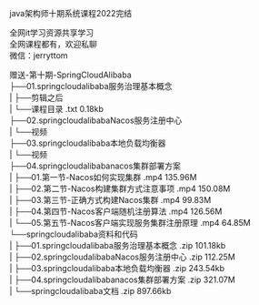 java架构师十期系统课程2022完结

全网it学习资源共享学习<br>全网课程都有，欢迎私聊<br>微信：jerryttom<br>

赠送-第十期-SpringCloudAlibaba<br> ├──01.springcloudalibaba服务治理基本概念<br> | ├──剪辑之后<br> | └──课程目录 .txt 0.18kb<br> ├──02.springcloudalibabaNacos服务注册中心<br> | └──视频<br> ├──03.springcloudalibaba本地负载均衡器<br> | └──视频<br> ├──04.springcloudalibabanacos集群部署方案<br> | ├──01.第一节-Nacos如何实现集群 .mp4 135.96M<br> | ├──02.第二节-Nacos构建集群方式注意事项 .mp4 150.08M<br> | ├──03.第三节-正确方式构建Nacos集群 .mp4 99.83M<br> | ├──04.第四节-Nacos客户端随机注册算法 .mp4 126.56M<br> | └──05.第五节-Nacos客户端实现服务集群注册原理 .mp4 64.85M<br> └──springcloudalibaba资料和代码<br> | ├──01.springcloudalibaba服务治理基本概念 .zip 101.18kb<br> | ├──02.springcloudalibabaNacos服务注册中心 .zip 112.25M<br> | ├──03.springcloudalibaba本地负载均衡器 .zip 243.54kb<br> | ├──04.springcloudalibabanacos集群部署方案 .zip 321.07M<br> | └──springcloudalibaba文档 .zip 897.66kb